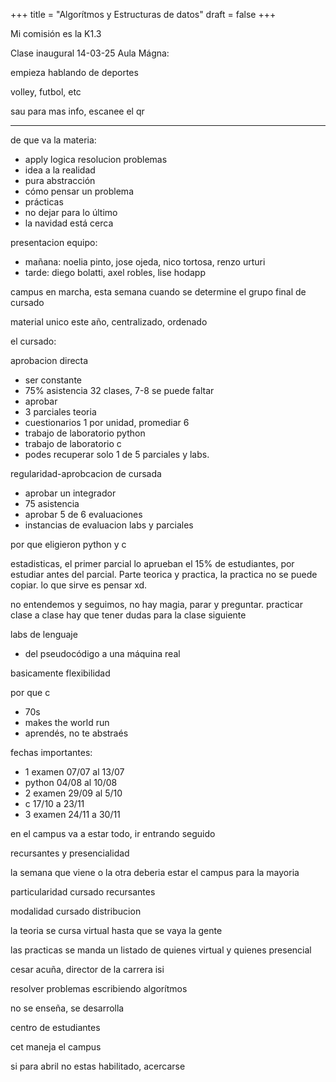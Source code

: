 +++
title = "Algorítmos y Estructuras de datos"
draft = false
+++

Mi comisión es la K1.3

Clase inaugural 14-03-25
Aula Mágna:

empieza hablando de deportes

volley, futbol, etc

sau para mas info, escanee el qr

---

de que va la materia:

- apply logica resolucion problemas
- idea a la realidad
- pura abstracción
- cómo pensar un problema
- prácticas
- no dejar para lo último
- la navidad está cerca

presentacion equipo:

- mañana: noelia pinto, jose ojeda, nico tortosa, renzo urturi 
- tarde: diego bolatti, axel robles, lise hodapp

campus en marcha, esta semana cuando se determine el grupo final de cursado

material unico este año, centralizado, ordenado

el cursado:

aprobacion directa

- ser constante
- 75% asistencia 32 clases, 7-8 se puede faltar
- aprobar
- 3 parciales teoria
- cuestionarios 1 por unidad, promediar 6
- trabajo de laboratorio python
- trabajo de laboratorio c
- podes recuperar solo 1 de 5 parciales y labs.

regularidad-aprobcacion de cursada

- aprobar un integrador
- 75 asistencia
- aprobar 5 de 6 evaluaciones
- instancias de evaluacion labs y parciales

por que eligieron python y c

estadisticas, el primer parcial lo aprueban el 15% de estudiantes, por estudiar antes del parcial. Parte teorica y practica, la practica no se puede copiar. lo que sirve es pensar xd.

no entendemos y seguimos, no hay magia, parar y preguntar.
practicar clase a clase
hay que tener dudas para la clase siguiente

labs de lenguaje

- del pseudocódigo a una máquina real

basicamente flexibilidad

por que c

- 70s
- makes the world run
- aprendés, no te abstraés

fechas importantes:

- 1 examen 07/07 al 13/07
- python 04/08 al 10/08
- 2 examen 29/09 al 5/10
- c 17/10 a 23/11
- 3 examen 24/11 a 30/11

en el campus va a estar todo, ir entrando seguido

recursantes y presencialidad

la semana que viene o la otra deberia estar el campus para la mayoria

particularidad cursado recursantes

modalidad cursado distribucion

la teoria se cursa virtual hasta que se vaya la gente

las practicas se manda un listado de quienes virtual y quienes presencial

cesar acuña, director de la carrera isi

resolver problemas escribiendo algorítmos

no se enseña, se desarrolla

centro de estudiantes

cet maneja el campus

si para abril no estas habilitado, acercarse
